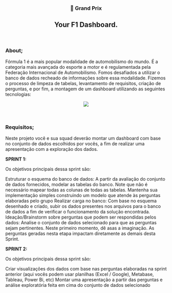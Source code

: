 <h3 align="center">🏁 Grand Prix </h3>

<h2 align="center"><strong>Your F1 Dashboard.</strong></h2>

<br>

<img src="./src/assets/img/f1-bg.gif" alt="">

<br>

<h3>About;</h3> 
Fórmula 1 é a mais popular modalidade de automobilismo do mundo. É a categoria mais avançada do esporte a motor e é regulamentada pela Federação Internacional de Automobilismo. Fomos desafiados a utilizar o banco de dados recheado de informações sobre essa modalidade. Fizemos o processo de limpeza de tabelas, levantamento de requisitos, criação de perguntas, e por fim, a montagem de um dashboard utilizando as seguintes tecnologias:

<br>

<p align="center">
  <a href="https://skillicons.dev">
    <img src="https://skillicons.dev/icons?i=html,css,mysql," />
  </a>
</p> <br>

<h3>Requisitos;</h3> 

Neste projeto você e sua squad deverão montar um dashboard com base no conjunto de dados escolhidos por vocês, a fim de realizar uma apresentação com a exploração dos dados.<br>

<strong>SPRINT 1:</strong>

Os objetivos principais dessa sprint são:

Estruturar o esquema do banco de dados: A partir da avaliação do conjunto de dados fornecidos, modelar as tabelas do banco. Note que não é necessário mapear todas as colunas de todas as tabelas. Mantenha sua implementação simples construindo um modelo que atende às perguntas elaboradas pelo grupo
Realizar carga no banco: Com base no esquema desenhado e criado, subir os dados presentes nos arquivos para o banco de dados a fim de verificar o funcionamento da solução encontrada.
Ideação/Brainstorm sobre perguntas que podem ser respondidas pelos dados: Analise o conjunto de dados selecionado para que as perguntas sejam pertinentes. Neste primeiro momento, dê asas a imaginação. As perguntas geradas nesta etapa impactam diretamente as demais desta Sprint.

<strong>SPRINT 2:</strong>

Os objetivos principais dessa sprint são:

Criar visualizações dos dados com base nas perguntas elaboradas na sprint anterior (aqui vocês podem usar planilhas (Excel / Google), Metabase, Tableau, Power Bi, etc)
Montar uma apresentação a partir das perguntas e análise exploratória feita em cima do conjunto de dados selecionado

